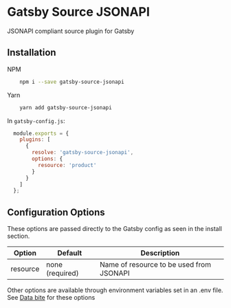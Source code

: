 # Gatsby Source JSONAPI
JSONAPI compliant source plugin for Gatsby

## Installation

NPM
```bash
    npm i --save gatsby-source-jsonapi
```

Yarn
```bash
    yarn add gatsby-source-jsonapi
```

In `gatsby-config.js`:
```js
  module.exports = {
    plugins: [
      {
        resolve: 'gatsby-source-jsonapi',
        options: {
          resource: 'product'
        }
      }
    ]
  };
```

## Configuration Options
These options are passed directly to the Gatsby config as seen in the install section.

| Option | Default | Description |
| --- | --- | --- |
| resource | none (required) | Name of resource to be used from JSONAPI |

Other options are available through environment variables set in an .env file. See [Data bite](https://www.npmjs.com/package/data-bite) for these options
